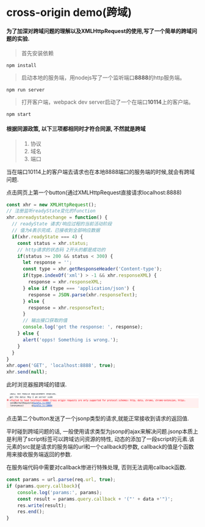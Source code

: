 # cross-origin demo(跨域)

#### 为了加深对跨域问题的理解以及XMLHttpRequest的使用,写了一个简单的跨域问题的实验.


>首先安装依赖
```
npm install
```

>启动本地的服务端，用nodejs写了一个监听端口**8888**的http服务端。
```
npm run server
```
>打开客户端，webpack dev server启动了一个在端口**10114**上的客户端。

```
npm start
```

#### 根据同源政策, 以下三项都相同时才符合同源, 不然就是跨域

>1. 协议 
>2. 域名 
>3. 端口 

 当在端口10114上的客户端去请求也在本地8888端口的服务端的时候,就会有跨域问题.

点击网页上第一个button(通过XMLHttpRequest直接请求localhost:8888)

```javascript
const xhr = new XMLHttpRequest();
// 注册监听readyState变化的function
xhr.onreadystatechange = function() {
  // readyState 请求/响应过程的当前活动阶段
  // 值为4表示完成，已接收到全部响应数据
  if(xhr.readyState === 4) {
    const status = xhr.status;
    // http请求的状态码 2开头的都是成功的
    if(status >= 200 && status < 300) {
      let response = '';
      const type = xhr.getResponseHeader('Content-type');
      if(type.indexOf('xml') > -1 && xhr.responseXML) {
        response = xhr.responseXML;
      } else if (type === 'application/json') {
        response = JSON.parse(xhr.responseText);
      } else {
        response = xhr.responseText;
      }
      // 输出接口获取的值
      console.log('get the response: ', response);
    } else {
      alert('opps! Something is wrong.');
    }
  }
}
xhr.open('GET', 'localhost:8888', true);
xhr.send(null);
```
此时浏览器报跨域的错误.


![browser error screencut](./img/crossOriginError.png)

点击第二个button发送了一个jsonp类型的请求,就能正常接收到请求的返回值.

平时碰到跨域问题的话, 一般使用请求类型为jsonp的ajax来解决问题.jsonp本质上是利用了script标签可以跨域访问资源的特性, 动态的添加了一段script的元素.该元素的src就是请求的服务端的url和一个callback的参数, callback的值是个函数用来接收服务端返回的参数.

在服务端代码中需要对callback惨进行特殊处理, 否则无法调用callback函数.
```javascript
const params = url.parse(req.url, true);
if (params.query.callback){
    console.log('params:', params);
    const result = params.query.callback + '("' + data +'")';
    res.write(result);
    res.end();
}
```






